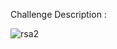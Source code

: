 Challenge Description :





![rsa2](https://user-images.githubusercontent.com/56357203/135624058-8b73b334-8dc6-4767-9329-87daa4c9c507.PNG)

